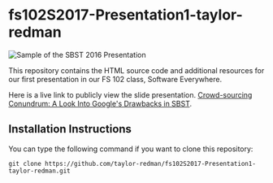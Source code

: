 # fs102S2017-Presentation1-taylor-redman

![Sample of the SBST 2016 Presentation](sbst2016_position.png)

This repository contains the HTML source code and additional resources for our first presentation in our FS 102 class, Software Everywhere.

Here is a live link to publicly view the slide presentation.
[Crowd-sourcing Conundrum: A Look Into Google's Drawbacks
in
SBST](http://cdn.rawgit.com/taylor-redman/fs102S2017-Presentation1-taylor-redman/master/sbst2016_position.html).

## Installation Instructions

You can type the following command if you want to clone this repository:

```shell
git clone https://github.com/taylor-redman/fs102S2017-Presentation1-taylor-redman.git
```
